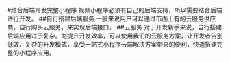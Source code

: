 #结合后端开发完整小程序
视频小程序必须有自己的后端支持，所以需要结合后端进行开发。
##自行搭建后端服务
一般来说用户可以通过市面上有的云服务供应商，自行购买云服务，来实现后端接口。
##云服务
对于开发新手来说，自行搭建后端应用过于复杂。为提升开发效率，可以使用我们的云服务方案，让开发者告别低效、复杂的开发模式，享受一站式小程序云端解决方案带来的便利，快速搭建完整的小程序应用。